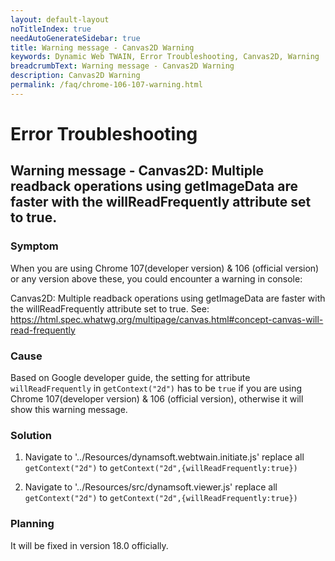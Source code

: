 ```yaml
---
layout: default-layout
noTitleIndex: true
needAutoGenerateSidebar: true
title: Warning message - Canvas2D Warning
keywords: Dynamic Web TWAIN, Error Troubleshooting, Canvas2D, Warning
breadcrumbText: Warning message - Canvas2D Warning
description: Canvas2D Warning
permalink: /faq/chrome-106-107-warning.html
---
```


# Error Troubleshooting

## Warning message - Canvas2D: Multiple readback operations using getImageData are faster with the willReadFrequently attribute set to true.

### Symptom

When you are using Chrome 107(developer version) & 106 (official version) or any version above these, you could encounter a warning in console:

Canvas2D: Multiple readback operations using getImageData are faster with the willReadFrequently attribute set to true. See: https://html.spec.whatwg.org/multipage/canvas.html#concept-canvas-will-read-frequently

### Cause

Based on Google developer guide, the setting for attribute `willReadFrequently` in `getContext("2d")` has to be `true` if you are using Chrome 107(developer version) & 106 (official version), otherwise it will show this warning message.


### Solution

1. Navigate to '../Resources/dynamsoft.webtwain.initiate.js' replace all `getContext("2d")` to `getContext("2d",{willReadFrequently:true})`


2. Navigate to '../Resources/src/dynamsoft.viewer.js' replace all `getContext("2d")` to `getContext("2d",{willReadFrequently:true})`


### Planning

It will be fixed in version 18.0 officially. 
